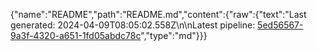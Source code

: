 {"name":"README","path":"README.md","content":{"raw":{"text":"Last generated: 2024-04-09T08:05:02.558Z\n\nLatest pipeline: [5ed56567-9a3f-4320-a651-1fd05abdc78c](/pipeline/5ed56567-9a3f-4320-a651-1fd05abdc78c)","type":"md"}}}